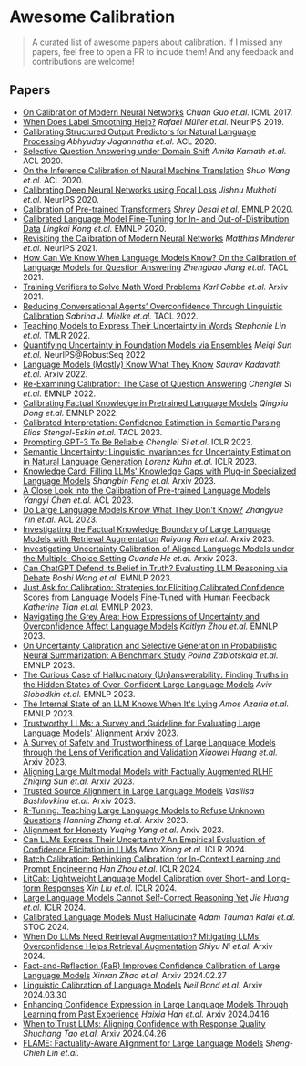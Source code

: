 # Awesome Calibration

> A curated list of awesome papers about calibration. If I missed any papers, feel free to open a PR to include them! And any feedback and contributions are welcome!

## Papers

- [On Calibration of Modern Neural Networks](https://arxiv.org/abs/1706.04599) *Chuan Guo et.al.* ICML 2017.
- [When Does Label Smoothing Help?](https://arxiv.org/pdf/1906.02629.pdf) *Rafael Müller et.al.* NeurIPS 2019.
- [Calibrating Structured Output Predictors for Natural Language Processing](https://aclanthology.org/2020.acl-main.188.pdf) *Abhyuday Jagannatha et.al.* ACL 2020.
- [Selective Question Answering under Domain Shift](https://aclanthology.org/2020.acl-main.503.pdf) *Amita Kamath et.al.* ACL 2020. 
- [On the Inference Calibration of Neural Machine Translation](https://aclanthology.org/2020.acl-main.278.pdf) *Shuo Wang et.al.* ACL 2020.
- [Calibrating Deep Neural Networks using Focal Loss](https://arxiv.org/abs/2002.09437) *Jishnu Mukhoti et.al.* NeurIPS 2020.
- [Calibration of Pre-trained Transformers](https://arxiv.org/abs/2003.07892) *Shrey Desai et.al.* EMNLP 2020.
- [Calibrated Language Model Fine-Tuning for In- and Out-of-Distribution Data](https://aclanthology.org/2020.emnlp-main.102.pdf) *Lingkai Kong et.al.* EMNLP 2020.
- [Revisiting the Calibration of Modern Neural Networks](https://arxiv.org/abs/2106.07998) *Matthias Minderer et.al.* NeurIPS 2021.
- [How Can We Know When Language Models Know? On the Calibration of Language Models for Question Answering](https://aclanthology.org/2021.tacl-1.57/) *Zhengbao Jiang et.al.* TACL 2021.
- [Training Verifiers to Solve Math Word Problems](https://arxiv.org/abs/2110.14168) *Karl Cobbe et.al.* Arxiv 2021.
- [Reducing Conversational Agents’ Overconfidence Through Linguistic Calibration](https://aclanthology.org/2022.tacl-1.50.pdf) *Sabrina J. Mielke et.al.* TACL 2022.
- [Teaching Models to Express Their Uncertainty in Words](https://arxiv.org/abs/2205.14334) *Stephanie Lin et.al.* TMLR 2022. 
- [Quantifying Uncertainty in Foundation Models via Ensembles](https://openreview.net/forum?id=LpBlkATV24M) *Meiqi Sun et.al.* NeurIPS@RobustSeq 2022
- [Language Models (Mostly) Know What They Know](https://arxiv.org/abs/2207.05221) *Saurav Kadavath et.al.* Arxiv 2022.
- [Re-Examining Calibration: The Case of Question Answering](https://arxiv.org/abs/2205.12507) *Chenglei Si et.al.* EMNLP 2022.
- [Calibrating Factual Knowledge in Pretrained Language Models](https://arxiv.org/abs/2210.03329) *Qingxiu Dong et.al.* EMNLP 2022.
- [Calibrated Interpretation: Confidence Estimation in Semantic Parsing](https://aclanthology.org/2023.tacl-1.69.pdf) *Elias Stengel-Eskin et.al.* TACL 2023.
- [Prompting GPT-3 To Be Reliable](https://arxiv.org/abs/2210.09150) *Chenglei Si et.al.* ICLR 2023.
- [Semantic Uncertainty: Linguistic Invariances for Uncertainty Estimation in Natural Language Generation](https://arxiv.org/abs/2302.09664) *Lorenz Kuhn et.al.* ICLR 2023.
- [Knowledge Card: Filling LLMs' Knowledge Gaps with Plug-in Specialized Language Models](https://arxiv.org/abs/2305.09955) *Shangbin Feng et.al.* Arxiv 2023.
- [A Close Look into the Calibration of Pre-trained Language Models](https://arxiv.org/abs/2211.00151) *Yangyi Chen et.al.* ACL 2023.
- [Do Large Language Models Know What They Don't Know?](https://arxiv.org/abs/2305.18153) *Zhangyue Yin et.al.* ACL 2023.
- [Investigating the Factual Knowledge Boundary of Large Language Models with Retrieval Augmentation](https://arxiv.org/abs/2307.11019) *Ruiyang Ren et.al.* Arxiv 2023.
- [Investigating Uncertainty Calibration of Aligned Language Models under the Multiple-Choice Setting](https://arxiv.org/abs/2310.11732) *Guande He et.al.* Arxiv 2023.
- [Can ChatGPT Defend its Belief in Truth? Evaluating LLM Reasoning via Debate](https://aclanthology.org/2023.findings-emnlp.795.pdf) *Boshi Wang et.al.* EMNLP 2023.
- [Just Ask for Calibration: Strategies for Eliciting Calibrated Confidence Scores from Language Models Fine-Tuned with Human Feedback](https://arxiv.org/pdf/2305.14975.pdf) *Katherine Tian et.al.* EMNLP 2023.
- [Navigating the Grey Area: How Expressions of Uncertainty and Overconfidence Affect Language Models](https://arxiv.org/abs/2302.13439) *Kaitlyn Zhou et.al.* EMNLP 2023.
- [On Uncertainty Calibration and Selective Generation in Probabilistic Neural Summarization: A Benchmark Study](https://aclanthology.org/2023.findings-emnlp.197/) *Polina Zablotskaia et.al.* EMNLP 2023.
- [The Curious Case of Hallucinatory (Un)answerability: Finding Truths in the Hidden States of Over-Confident Large Language Models](https://aclanthology.org/2023.emnlp-main.220.pdf) *Aviv Slobodkin et.al.* EMNLP 2023.
- [The Internal State of an LLM Knows When It's Lying](https://arxiv.org/abs/2304.13734) *Amos Azaria et.al.* EMNLP 2023.
- [Trustworthy LLMs: a Survey and Guideline for Evaluating Large Language Models' Alignment](https://arxiv.org/abs/2308.05374) Arxiv 2023.
- [A Survey of Safety and Trustworthiness of Large Language Models through the Lens of Verification and Validation](https://arxiv.org/abs/2305.11391) *Xiaowei Huang et.al.* Arxiv 2023.
- [Aligning Large Multimodal Models with Factually Augmented RLHF](https://arxiv.org/abs/2309.14525) *Zhiqing Sun et.al.* Arxiv 2023.
- [Trusted Source Alignment in Large Language Models](https://arxiv.org/abs/2311.06697) *Vasilisa Bashlovkina et.al.* Arxiv 2023.
- [R-Tuning: Teaching Large Language Models to Refuse Unknown Questions](https://arxiv.org/abs/2311.09677) *Hanning Zhang et.al.* Arxiv 2023.
- [Alignment for Honesty](https://arxiv.org/abs/2312.07000) *Yuqing Yang et.al.* Arxiv 2023.
- [Can LLMs Express Their Uncertainty? An Empirical Evaluation of Confidence Elicitation in LLMs](https://arxiv.org/abs/2306.13063) *Miao Xiong et.al.* ICLR 2024.
- [Batch Calibration: Rethinking Calibration for In-Context Learning and Prompt Engineering](https://arxiv.org/abs/2309.17249) *Han Zhou et.al.* ICLR 2024.
- [LitCab: Lightweight Language Model Calibration over Short- and Long-form Responses](https://arxiv.org/abs/2310.19208) *Xin Liu et.al.* ICLR 2024.
- [Large Language Models Cannot Self-Correct Reasoning Yet](https://arxiv.org/abs/2310.01798) *Jie Huang et.al.* ICLR 2024.
- [Calibrated Language Models Must Hallucinate](https://arxiv.org/abs/2311.14648) *Adam Tauman Kalai et.al.* STOC 2024.
- [When Do LLMs Need Retrieval Augmentation? Mitigating LLMs’ Overconfidence Helps Retrieval Augmentation](https://arxiv.org/pdf/2402.11457.pdf) *Shiyu Ni et.al.* Arxiv 2024.
- [Fact-and-Reflection (FaR) Improves Confidence Calibration of Large Language Models](https://arxiv.org/abs/2402.17124) *Xinran Zhao et.al.* Arxiv 2024.02.27
- [Linguistic Calibration of Language Models](https://arxiv.org/abs/2404.00474) *Neil Band et.al.* Arxiv 2024.03.30
- [Enhancing Confidence Expression in Large Language Models Through Learning from Past Experience](https://arxiv.org/abs/2404.10315) *Haixia Han et.al.* Arxiv 2024.04.16
- [When to Trust LLMs: Aligning Confidence with Response Quality](https://arxiv.org/abs/2404.17287) *Shuchang Tao et.al.* Arxiv 2024.04.26
- [FLAME: Factuality-Aware Alignment for Large Language Models](https://arxiv.org/abs/2405.01525) *Sheng-Chieh Lin et.al.*